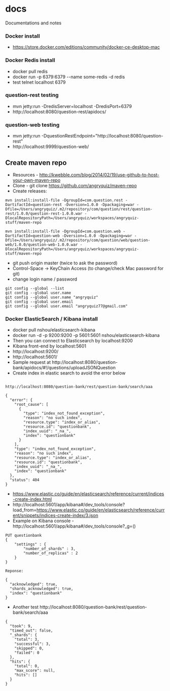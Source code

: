# docs
Documentations and notes


### Docker install
* https://store.docker.com/editions/community/docker-ce-desktop-mac

### Docker Redis install
* docker pull redis
* docker run -p 6379:6379 --name some-redis -d redis
* test telnet localhost 6379

### question-rest testing
* mvn jetty:run -DredisServer=localhost -DredisPort=6379
* http://localhost:8080/question-rest/apidocs/

### question-web testing
* mvn jetty:run -DquestionRestEndpoint="http://localhost:8080/question-rest"
* http://localhost:9999/question-web/

## Create maven repo
* Resources - http://kwebble.com/blog/2014/02/19/use-github-to-host-your-own-maven-repo
* Clone - git clone https://github.com/angryquiz/maven-repo
* Create releases:
```
mvn install:install-file -DgroupId=com.question.rest -DartifactId=question-rest -Dversion=1.0.0 -Dpackaging=war -Dfile=/Users/angryquiz/.m2/repository/com/question/rest/question-rest/1.0.0/question-rest-1.0.0.war -DlocalRepositoryPath=/Users/angryquiz/workspaces/angryquiz-stuff/maven-repo

mvn install:install-file -DgroupId=com.question.web -DartifactId=question-web -Dversion=1.0.0 -Dpackaging=war -Dfile=/Users/angryquiz/.m2/repository/com/question/web/question-web/1.0.0/question-web-1.0.0.war -DlocalRepositoryPath=/Users/angryquiz/workspaces/angryquiz-stuff/maven-repo

```
* git push origin master (twice to ask the password) 
* Control-Space -> KeyChain Access (to change/check Mac password for git)
* change login name / password
```
git config --global --list
git config --global user.name
git config --global user.name "angryquiz"
git config --global user.email
git config --global user.email "angryquiz77@gmail.com"
```
### Docker ElasticSearch / Kibana install
* docker pull nshou/elasticsearch-kibana
* docker run -d -p 9200:9200 -p 5601:5601 nshou/elasticsearch-kibana
* Then you can connect to Elasticsearch by localhost:9200
* Kibana front-end by localhost:5601
* http://localhost:9200/
* http://localhost:5601/
* Sample request at http://localhost:8080/question-bank/apidocs/#!/questions/uploadJSONQuestion
* Create index in elastic search to avoid the error below
```

http://localhost:8080/question-bank/rest/question-bank/search/aaa

{
  "error": {
    "root_cause": [
      {
        "type": "index_not_found_exception",
        "reason": "no such index",
        "resource.type": "index_or_alias",
        "resource.id": "questionbank",
        "index_uuid": "_na_",
        "index": "questionbank"
      }
    ],
    "type": "index_not_found_exception",
    "reason": "no such index",
    "resource.type": "index_or_alias",
    "resource.id": "questionbank",
    "index_uuid": "_na_",
    "index": "questionbank"
  },
  "status": 404
}
```
* https://www.elastic.co/guide/en/elasticsearch/reference/current/indices-create-index.html
* http://localhost:5601/app/kibana#/dev_tools/console?load_from=https://www.elastic.co/guide/en/elasticsearch/reference/current/snippets/indices-create-index/3.json
* Example on Kibana console - http://localhost:5601/app/kibana#/dev_tools/console?_g=()
```
PUT questionbank
{
    "settings" : {
        "number_of_shards" : 3,
        "number_of_replicas" : 2
    }
}

Reponse:

{
  "acknowledged": true,
  "shards_acknowledged": true,
  "index": "questionbank"
}
```
* Another test http://localhost:8080/question-bank/rest/question-bank/search/aaa
```
{
  "took": 9,
  "timed_out": false,
  "_shards": {
    "total": 3,
    "successful": 3,
    "skipped": 0,
    "failed": 0
  },
  "hits": {
    "total": 0,
    "max_score": null,
    "hits": []
  }
}
```



